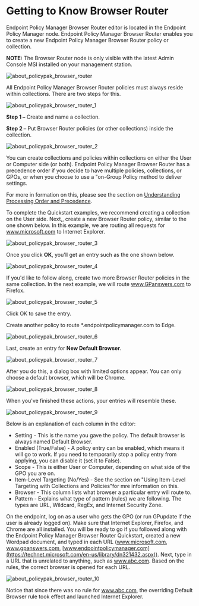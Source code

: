 # Getting to Know Browser Router

Endpoint Policy Manager Browser Router editor is located in the Endpoint Policy Manager node.
Endpoint Policy Manager Browser Router enables you to create a new Endpoint Policy Manager Browser
Router policy or collection.

**NOTE:** The Browser Router node is only visible with the latest Admin Console MSI installed on
your management station.

![about_policypak_browser_router](/img/product_docs/endpointpolicymanager/endpointpolicymanager/browserrouter/about_endpointpolicymanager_browser_router.webp)

All Endpoint Policy Manager Browser Router policies must always reside within collections. There are
two steps for this.

![about_policypak_browser_router_1](/img/product_docs/endpointpolicymanager/endpointpolicymanager/browserrouter/about_endpointpolicymanager_browser_router_1.webp)

**Step 1 –** Create and name a collection.

**Step 2 –** Put Browser Router policies (or other collections) inside the collection.

![about_policypak_browser_router_2](/img/product_docs/endpointpolicymanager/endpointpolicymanager/browserrouter/about_endpointpolicymanager_browser_router_2.webp)

You can create collections and policies within collections on either the User or Computer side (or
both). Endpoint Policy Manager Browser Router has a precedence order if you decide to have multiple
policies, collections, or GPOs, or when you choose to use a "on-Group Policy method to deliver
settings.

For more in formation on this, please see the section on
[Understanding Processing Order and Precedence](/docs/endpointpolicymanager/endpointpolicymanager/browserrouter/processorderprecedence.md).

To complete the Quickstart examples, we recommend creating a collection on the User side. Next,,
create a new Browser Router policy, similar to the one shown below. In this example, we are routing
all requests for www.microsoft.com to Internet Explorer.

![about_policypak_browser_router_3](/img/product_docs/endpointpolicymanager/endpointpolicymanager/browserrouter/about_endpointpolicymanager_browser_router_3.webp)

Once you click **OK**, you'll get an entry such as the one shown below.

![about_policypak_browser_router_4](/img/product_docs/endpointpolicymanager/endpointpolicymanager/browserrouter/about_endpointpolicymanager_browser_router_4.webp)

If you'd like to follow along, create two more Browser Router policies in the same collection. In
the next example, we will route www.GPanswers.com to Firefox.

![about_policypak_browser_router_5](/img/product_docs/endpointpolicymanager/endpointpolicymanager/browserrouter/about_endpointpolicymanager_browser_router_5.webp)

Click OK to save the entry.

Create another policy to route \*.endpointpolicymanager.com to Edge.

![about_policypak_browser_router_6](/img/product_docs/endpointpolicymanager/endpointpolicymanager/browserrouter/about_endpointpolicymanager_browser_router_6.webp)

Last, create an entry for **New Default Browser**.

![about_policypak_browser_router_7](/img/product_docs/endpointpolicymanager/endpointpolicymanager/browserrouter/about_endpointpolicymanager_browser_router_7.webp)

After you do this, a dialog box with limited options appear. You can only choose a default browser,
which will be Chrome.

![about_policypak_browser_router_8](/img/product_docs/endpointpolicymanager/endpointpolicymanager/browserrouter/about_endpointpolicymanager_browser_router_8.webp)

When you've finished these actions, your entries will resemble these.

![about_policypak_browser_router_9](/img/product_docs/endpointpolicymanager/endpointpolicymanager/browserrouter/about_endpointpolicymanager_browser_router_9.webp)

Below is an explanation of each column in the editor:

- Setting - This is the name you gave the policy. The default browser is always named Default
  Browser.
- Enabled (True/False) - A policy entry can be enabled, which means it will go to work. If you need
  to temporarily stop a policy entry from applying, you can disable it (set it to False).
- Scope - This is either User or Computer, depending on what side of the GPO you are on.
- Item-Level Targeting (No/Yes) - See the section on "Using Item-Level Targeting with Collections
  and Policies"for mre information on this.
- Browser - This column lists what browser a particular entry will route to.
- Pattern - Explains what type of pattern (rules) we are following. The types are URL, Wildcard,
  RegEx, and Internet Security Zone.

On the endpoint, log on as a user who gets the GPO (or run GPupdate if the user is already logged
on). Make sure that Internet Explorer, Firefox, and Chrome are all installed. You will be ready to
go if you followed along with the Endpoint Policy Manager Browser Router Quickstart, created a new
Wordpad document, and typed in each URL (www.microsoft.com, www.gpanswers.com,
[www.endpointpolicymanager.com](https://technet.microsoft.com/en-us/library/dn321432.aspx)). Next, type in a URL
that is unrelated to anything, such as www.abc.com. Based on the rules, the correct browser is
opened for each URL.

![about_policypak_browser_router_10](/img/product_docs/endpointpolicymanager/endpointpolicymanager/browserrouter/about_endpointpolicymanager_browser_router_10.webp)

Notice that since there was no rule for www.abc.com, the overriding Default Browser rule took effect
and launched Internet Explorer.
